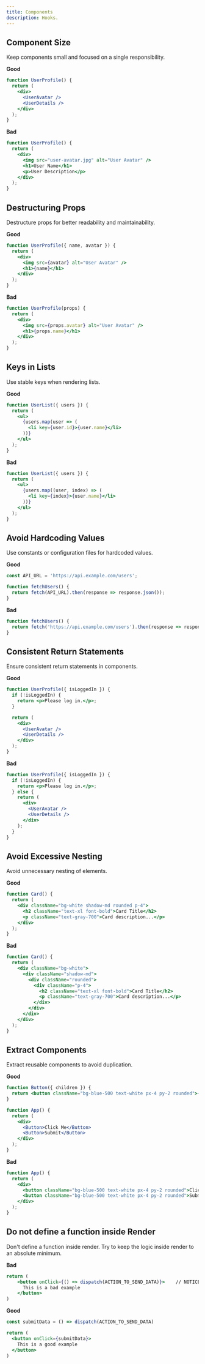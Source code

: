 ```yaml
---
title: Components
description: Hooks.
---
```



## Component Size

Keep components small and focused on a single responsibility.


**Good**
```jsx
function UserProfile() {
  return (
    <div>
      <UserAvatar />
      <UserDetails />
    </div>
  );
}
```

**Bad**
```jsx
function UserProfile() {
  return (
    <div>
      <img src="user-avatar.jpg" alt="User Avatar" />
      <h1>User Name</h1>
      <p>User Description</p>
    </div>
  );
}

```

## Destructuring Props

Destructure props for better readability and maintainability.


**Good**
```jsx
function UserProfile({ name, avatar }) {
  return (
    <div>
      <img src={avatar} alt="User Avatar" />
      <h1>{name}</h1>
    </div>
  );
}
```

**Bad**
```jsx
function UserProfile(props) {
  return (
    <div>
      <img src={props.avatar} alt="User Avatar" />
      <h1>{props.name}</h1>
    </div>
  );
}

```

## Keys in Lists

Use stable keys when rendering lists.


**Good**
```jsx
function UserList({ users }) {
  return (
    <ul>
      {users.map(user => (
        <li key={user.id}>{user.name}</li>
      ))}
    </ul>
  );
}
```

**Bad**
```jsx
function UserList({ users }) {
  return (
    <ul>
      {users.map((user, index) => (
        <li key={index}>{user.name}</li>
      ))}
    </ul>
  );
}

```

## Avoid Hardcoding Values

Use constants or configuration files for hardcoded values.


**Good**
```jsx
const API_URL = 'https://api.example.com/users';

function fetchUsers() {
  return fetch(API_URL).then(response => response.json());
}
```

**Bad**
```jsx
function fetchUsers() {
  return fetch('https://api.example.com/users').then(response => response.json());
}

```

## Consistent Return Statements

Ensure consistent return statements in components.


**Good**
```jsx
function UserProfile({ isLoggedIn }) {
  if (!isLoggedIn) {
    return <p>Please log in.</p>;
  }

  return (
    <div>
      <UserAvatar />
      <UserDetails />
    </div>
  );
}
```

**Bad**
```jsx
function UserProfile({ isLoggedIn }) {
  if (!isLoggedIn) {
    return <p>Please log in.</p>;
  } else {
    return (
      <div>
        <UserAvatar />
        <UserDetails />
      </div>
    );
  }
}

```

## Avoid Excessive Nesting

Avoid unnecessary nesting of elements.


**Good**
```jsx
function Card() {
  return (
    <div className="bg-white shadow-md rounded p-4">
      <h2 className="text-xl font-bold">Card Title</h2>
      <p className="text-gray-700">Card description...</p>
    </div>
  );
}
```

**Bad**
```jsx
function Card() {
  return (
    <div className="bg-white">
      <div className="shadow-md">
        <div className="rounded">
          <div className="p-4">
            <h2 className="text-xl font-bold">Card Title</h2>
            <p className="text-gray-700">Card description...</p>
          </div>
        </div>
      </div>
    </div>
  );
}

```

## Extract Components

Extract reusable components to avoid duplication.


**Good**
```jsx
function Button({ children }) {
  return <button className="bg-blue-500 text-white px-4 py-2 rounded">{children}</button>;
}

function App() {
  return (
    <div>
      <Button>Click Me</Button>
      <Button>Submit</Button>
    </div>
  );
}
```

**Bad**
```jsx
function App() {
  return (
    <div>
      <button className="bg-blue-500 text-white px-4 py-2 rounded">Click Me</button>
      <button className="bg-blue-500 text-white px-4 py-2 rounded">Submit</button>
    </div>
  );
}

```

## Do not define a function inside Render

Don't define a function inside render. Try to keep the logic inside render to an absolute minimum.


**Bad**
```jsx
return (
    <button onClick={() => dispatch(ACTION_TO_SEND_DATA)}>    // NOTICE HERE
      This is a bad example 
    </button>  
)
```

**Good**
```jsx
const submitData = () => dispatch(ACTION_TO_SEND_DATA)

return (
  <button onClick={submitData}>  
    This is a good example 
  </button>  
)

```
